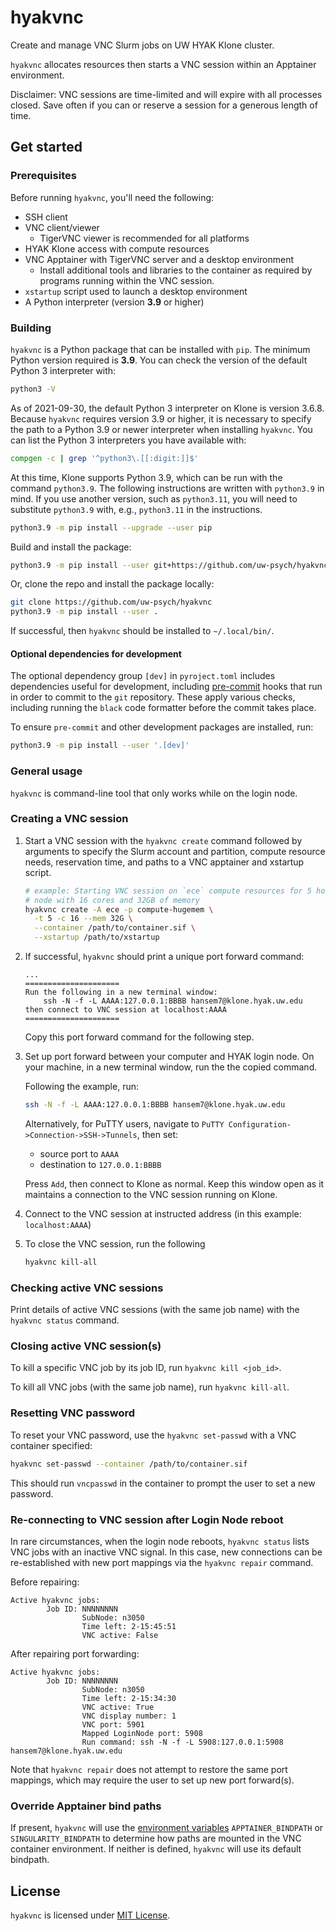 # hyakvnc

Create and manage VNC Slurm jobs on UW HYAK Klone cluster.

`hyakvnc` allocates resources then starts a VNC session within an Apptainer
environment.

Disclaimer: VNC sessions are time-limited and will expire with all processes
closed. Save often if you can or reserve a session for a generous length of
time.

## Get started

### Prerequisites

Before running `hyakvnc`, you'll need the following:

- SSH client
- VNC client/viewer
  - TigerVNC viewer is recommended for all platforms
- HYAK Klone access with compute resources
- VNC Apptainer with TigerVNC server and a desktop environment
  - Install additional tools and libraries to the container as required by programs running within the VNC session.
- `xstartup` script used to launch a desktop environment
- A Python interpreter (version **3.9** or higher)

### Building

`hyakvnc` is a Python package that can be installed with `pip`. The minimum Python version required is **3.9**. You can check the version of the default Python 3 interpreter with:

```bash
python3 -V
```

As of 2021-09-30, the default Python 3 interpreter on Klone is version 3.6.8. Because `hyakvnc` requires version 3.9 or higher, it is necessary to specify the path to a Python 3.9 or newer interpreter when installing `hyakvnc`. You can list the Python 3 interpreters you have available with:

```bash
compgen -c | grep '^python3\.[[:digit:]]$'
```

At this time, Klone supports Python 3.9, which can be run with the command `python3.9`. The following instructions are written with `python3.9` in mind. If you use another version, such as `python3.11`, you will need to substitute `python3.9` with, e.g., `python3.11` in the instructions.

```bash
python3.9 -m pip install --upgrade --user pip
```

Build and install the package:

```bash
python3.9 -m pip install --user git+https://github.com/uw-psych/hyakvnc
```

Or, clone the repo and install the package locally:

```bash
git clone https://github.com/uw-psych/hyakvnc
python3.9 -m pip install --user .
```

If successful, then `hyakvnc` should be installed to `~/.local/bin/`.

#### Optional dependencies for development

The optional dependency group `[dev]` in `pyroject.toml` includes dependencies useful for development, including [pre-commit](https://pre-commit.com/) hooks that run in order to commit to the `git` repository.
These apply various checks, including running the `black` code formatter before the commit takes place.

To ensure `pre-commit` and other development packages are installed, run:

```bash
python3.9 -m pip install --user '.[dev]'
```

### General usage

`hyakvnc` is command-line tool that only works while on the login node.

### Creating a VNC session

1. Start a VNC session with the `hyakvnc create` command followed by arguments to specify the Slurm account and partition, compute resource needs, reservation time, and paths to a VNC apptainer and xstartup script.

   ```bash
   # example: Starting VNC session on `ece` compute resources for 5 hours on a
   # node with 16 cores and 32GB of memory
   hyakvnc create -A ece -p compute-hugemem \
     -t 5 -c 16 --mem 32G \
     --container /path/to/container.sif \
     --xstartup /path/to/xstartup
    ```

2. If successful, `hyakvnc` should print a unique port forward command:

   ```text
   ...
   =====================
   Run the following in a new terminal window:
       ssh -N -f -L AAAA:127.0.0.1:BBBB hansem7@klone.hyak.uw.edu
   then connect to VNC session at localhost:AAAA
   =====================
   ```

   Copy this port forward command for the following step.

3. Set up port forward between your computer and HYAK login node. On your machine, in a new terminal window, run the the copied command.

    Following the example, run:

   ```bash
   ssh -N -f -L AAAA:127.0.0.1:BBBB hansem7@klone.hyak.uw.edu
   ```

   Alternatively, for PuTTY users, navigate to `PuTTY Configuration->Connection->SSH->Tunnels`, then set:
   - source port to `AAAA`
   - destination to `127.0.0.1:BBBB`

   Press `Add`, then connect to Klone as normal. Keep this window open as it
   maintains a connection to the VNC session running on Klone.

4. Connect to the VNC session at instructed address (in this example:
   `localhost:AAAA`)

5. To close the VNC session, run the following

   ```bash
   hyakvnc kill-all
   ```

### Checking active VNC sessions

Print details of active VNC sessions (with the same job name) with the
`hyakvnc status` command.

### Closing active VNC session(s)

To kill a specific VNC job by its job ID, run `hyakvnc kill <job_id>`.

To kill all VNC jobs (with the same job name), run `hyakvnc kill-all`.

### Resetting VNC password

To reset your VNC password, use the `hyakvnc set-passwd` with a VNC container
specified:

```bash
hyakvnc set-passwd --container /path/to/container.sif
```

This should run `vncpasswd` in the container to prompt the user to set a new
password.

### Re-connecting to VNC session after Login Node reboot

In rare circumstances, when the login node reboots, `hyakvnc status` lists VNC
jobs with an inactive VNC signal. In this case, new connections can be
re-established with new port mappings via the `hyakvnc repair` command.

Before repairing:

```text
Active hyakvnc jobs:
        Job ID: NNNNNNNN
                SubNode: n3050
                Time left: 2-15:45:51
                VNC active: False
```

After repairing port forwarding:

```text
Active hyakvnc jobs:
        Job ID: NNNNNNNN
                SubNode: n3050
                Time left: 2-15:34:30
                VNC active: True
                VNC display number: 1
                VNC port: 5901
                Mapped LoginNode port: 5908
                Run command: ssh -N -f -L 5908:127.0.0.1:5908 hansem7@klone.hyak.uw.edu
```

Note that `hyakvnc repair` does not attempt to restore the same port mappings,
which may require the user to set up new port forward(s).

### Override Apptainer bind paths

If present, `hyakvnc` will use the [environment variables](https://tldp.org/LDP/Bash-Beginners-Guide/html/sect_03_02.html)  `APPTAINER_BINDPATH` or `SINGULARITY_BINDPATH` to
determine how paths are mounted in the VNC container environment. If neither is
defined, `hyakvnc` will use its default bindpath.

## License

`hyakvnc` is licensed under [MIT License](LICENSE).
